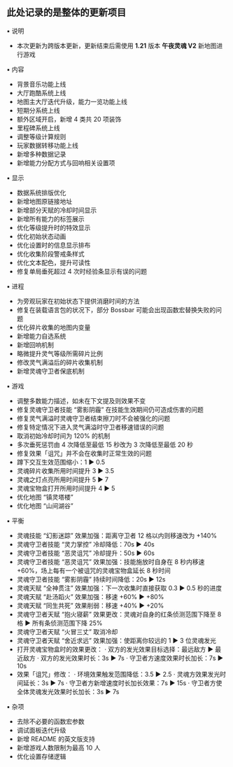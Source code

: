 ## 此处记录的是整体的更新项目
▪ 说明
- 本次更新为跨版本更新，更新结束后需使用 **1.21** 版本 **午夜灵魂 V2** 新地图进行游戏

▪ 内容
- 背景音乐功能上线
- 大厅跑酷系统上线
- 地图主大厅迭代升级，能力一览功能上线
- 短期分系统上线
- 额外区域开启，新增 4 类共 20 项装饰
- 里程碑系统上线
- 调整等级计算规则
- 玩家数据转移功能上线
- 新增多种数据记录
- 新增能力分配方式与回响相关设置项

▪ 显示
- 数据系统排版优化
- 新增地图原链接地址
- 新增部分天赋的冷却时间显示
- 新增所有能力的标签展示
- 优化等级提升时的特效显示
- 优化初始状态动画
- 优化设置时的信息显示排布
- 优化收集阶段警戒条样式
- 优化文本配色，提升可读性
- 修复单局垂死超过 4 次时经验条显示有误的问题

▪ 进程
- 为旁观玩家在初始状态下提供消磨时间的方法
- 修复在装载语言包的状况下，部分 Bossbar 可能会出现函数宏替换失败的问题
- 优化碎片收集的地图内变量
- 新增能力自选系统
- 新增回响机制
- 略微提升灵气等级所需碎片比例
- 修改灵气满溢后的碎片收集机制
- 新增灵魂守卫者保底机制

▪ 游戏
- 调整多数能力描述，如未在下文提及则效果不变
- 修复灵魂守卫者技能 “雾影阴霾” 在技能生效期间仍可造成伤害的问题
- 修复灵气满溢时灵魂守卫者结束擦刀时不会被强化的问题
- 修复特定情况下进入灵气满溢时守卫者移速错误的问题
- 取消初始冷却时间为 120% 的机制
- 多次垂死惩罚由 4 次降低至最低 15 秒改为 3 次降低至最低 20 秒
- 修复效果「诅咒」并不会在收集时正常生效的问题
- 蹲下交互生效范围缩小：1 ▶ 0.5
- 灵魂碎片收集所用时间提升 3 ▶ 3.5
- 灵魂之灯点亮所用时间提升 5 ▶ 7
- 灵魂宝物盒打开所用时间提升 4 ▶ 5
- 优化地图 “镇灵塔楼”
- 优化地图 “山间湖谷”

▪ 平衡
- 灵魂技能 “幻影迷踪” 效果加强：距离守卫者 12 格以内则移速改为 +140%
- 灵魂守卫者技能 “灵力掌控” 冷却降低：70s ▶ 40s
- 灵魂守卫者技能 “恶灵诅咒” 冷却提升：50s ▶ 60s
- 灵魂守卫者技能 “恶灵诅咒” 效果加强：技能施放时自身在 8 秒内移速 +60%，场上每有一个被诅咒的灵魂宝物盒延长 8 秒时间
- 灵魂守卫者技能 “雾影阴霾” 持续时间降低：20s ▶ 12s
- 灵魂天赋 “全神贯注” 效果加强：下一次收集时直接获取 0.3 ▶ 0.5 秒的进度
- 灵魂天赋 “赴汤蹈火” 效果加强：移速 +60% ▶ +80%
- 灵魂天赋 “同生共死” 效果削弱：移速 +40% ▶ +20%
- 灵魂守卫者天赋 “抱火寝薪” 效果更改：灵魂对自身的红条侦测范围下降至 8 格 ▶ 所有条侦测范围下降 25%
- 灵魂守卫者天赋 “火冒三丈” 取消冷却
- 灵魂守卫者天赋 “舍近求远” 效果加强：使距离你较远的 1 ▶ 3 位灵魂发光
- 打开灵魂宝物盒时的效果更改：
    · 双方的发光效果目标选择：最远敌方 ▶ 最近敌方
    · 双方的发光效果时长：3s ▶ 7s
    · 守卫者方速度效果时长加长：7s ▶ 10s
- 效果「诅咒」修改：
    · 环境效果触发范围降低：3.5 ▶ 2.5
    · 灵魂方效果发光时间延长：3s ▶ 7s
    · 守卫者方新增速度时长加长效果：7s ▶ 15s
    · 守卫者方使全体灵魂发光效果时长加长：3s ▶ 7s

▪ 杂项
- 去除不必要的函数宏参数
- 调试面板迭代升级
- 新增 README 的英文版支持
- 新增游戏人数限制为最高 10 人
- 优化设置存储逻辑